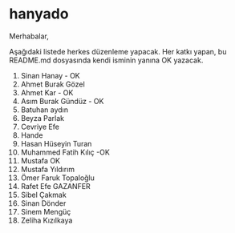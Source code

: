 # hanyado

 Merhabalar,

Aşağıdaki listede herkes düzenleme yapacak. Her katkı yapan, bu README.md dosyasında kendi isminin yanına OK yazacak. 

 1. Sinan Hanay - OK
 2. Ahmet Burak Gözel
 3. Ahmet Kar - OK
 4. Asım Burak Gündüz - OK
 5. Batuhan aydın
 6. Beyza Parlak
 7. Cevriye Efe
 8. Hande
 9. Hasan Hüseyin Turan
 10. Muhammed Fatih Kılıç -OK
 11. Mustafa OK
 12. Mustafa Yıldırım
 13. Ömer Faruk Topaloğlu
 14. Rafet Efe GAZANFER
 15. Sibel Çakmak
 16. Sinan Dönder
 17. Sinem Mengüç
 18. Zeliha Kızılkaya


